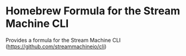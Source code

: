 # Homebrew Formula for the Stream Machine CLI
Provides a formula for the Stream Machine CLI (https://github.com/streammachineio/cli)
